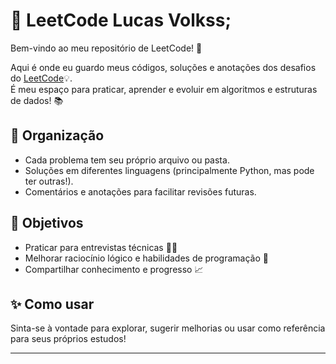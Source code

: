 # 📝 LeetCode Lucas Volkss;

Bem-vindo ao meu repositório de LeetCode! 🚀

Aqui é onde eu guardo meus códigos, soluções e anotações dos desafios do [LeetCode](https://leetcode.com/u/lucasvolkweis04/)💡.  
É meu espaço para praticar, aprender e evoluir em algoritmos e estruturas de dados! 📚

## 📂 Organização

- Cada problema tem seu próprio arquivo ou pasta.
- Soluções em diferentes linguagens (principalmente Python, mas pode ter outras!).
- Comentários e anotações para facilitar revisões futuras.

## 🚦 Objetivos

- Praticar para entrevistas técnicas 👨‍💻
- Melhorar raciocínio lógico e habilidades de programação 🧠
- Compartilhar conhecimento e progresso 📈

## ✨ Como usar

Sinta-se à vontade para explorar, sugerir melhorias ou usar como referência para seus próprios estudos!

---
